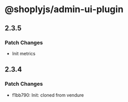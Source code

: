 # @shoplyjs/admin-ui-plugin

## 2.3.5

### Patch Changes

- Init metrics

## 2.3.4

### Patch Changes

- f1bb790: Init: cloned from vendure
